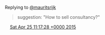 Replying to [@mauritsrijk](https://twitter.com/mauritsrijk/status/591121526365224960)

> suggestion: "How to sell consultancy?"

<img src="../../media/tweet.ico" width="12" /> [Sat Apr 25 11:17:28 +0000 2015](https://twitter.com/DromerDenker/status/591923980384219136)